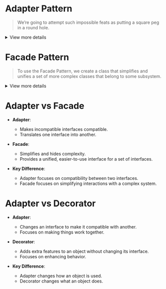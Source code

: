# Adapter Pattern
> We’re going to attempt such impossible feats as putting a square peg in a round hole.
<details>
  <summary>View more details</summary>
  
## Problem-solving:
The Adapter Pattern converts the interface of a class into another interface the clients expect. Adapter lets classes work together that couldn’t otherwise because of incompatible interfaces.

## UML diagram: 
![Screenshot 2024-08-26 at 16 28 10](https://github.com/user-attachments/assets/bfcea675-be17-49e2-885f-d636ea8f0a88)

## Noted Points:
1. There are actually two kinds of adapters: object adapters and class adapters.
- **Object Adapter**: Uses composition, easier to manage but might add overhead.
- **Class Adapter**: Uses multiple inheritance, more efficient but tightly coupled with the adaptee. Might encounter when using multiple inheritance language.
</details>

# Facade Pattern
> To use the Facade Pattern, we create a class that simplifies and unifies a set of more complex classes that belong to some subsystem.
<details>
  <summary>View more details</summary>

## Problem-solving:
The Facade Pattern provides a unified interface to a set of interfaces in a subsystem. Facade defines a higher-level interface that makes the subsystem easier to use.

## UML diagram: 
![Screenshot 2024-08-27 at 14 27 00](https://github.com/user-attachments/assets/c6800776-f1ef-48b7-af9c-4d917dd508fd)

## Design Principles:
> Principle of Least Knowledge - talk only to your immediate friends. It is also called the Law of Demeter.

This principle prevents us from creating designs that have a large number of classes coupled together so that changes in one part of the system cascade to other parts. 

When you build a lot of dependencies between many classes, you are building a fragile system that will be costly to maintain and complex for others to understand.

**How to do this principle?**
_The principle provides some guidelines: take any object; now from any method in that object, the principle tells us that we should only invoke methods that belong to:_

1. The object itself
2. Objects passed in as a parameter to the method
3. Any object the method creates or instantiates
4. Any components of the object(composition or HAS-A relationship)
![Screenshot 2024-08-27 at 14 54 40](https://github.com/user-attachments/assets/6c50c9fa-4976-4d2e-a850-be3035d9260f)

</details>

# Adapter vs Facade
- **Adapter**:
  - Makes incompatible interfaces compatible.
  - Translates one interface into another.

- **Facade**:
  - Simplifies and hides complexity.
  - Provides a unified, easier-to-use interface for a set of interfaces.

- **Key Difference**:
  - Adapter focuses on compatibility between two interfaces.
  - Facade focuses on simplifying interactions with a complex system.

# Adapter vs Decorator
- **Adapter**:
  - Changes an interface to make it compatible with another.
  - Focuses on making things work together.

- **Decorator**:
  - Adds extra features to an object without changing its interface.
  - Focuses on enhancing behavior.

- **Key Difference**:
  - Adapter changes how an object is used.
  - Decorator changes what an object does.
